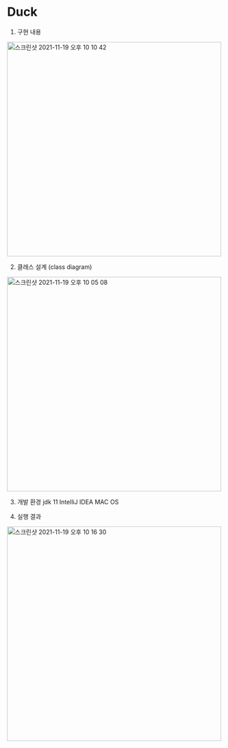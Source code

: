 # Duck

1. 구현 내용

<img width="500" alt="스크린샷 2021-11-19 오후 10 10 42" src="https://user-images.githubusercontent.com/81788884/142628583-be9b21e3-6339-47af-bb36-973d8e755679.png">

2. 클래스 설계 (class diagram)

<img width="500" alt="스크린샷 2021-11-19 오후 10 05 08" src="https://user-images.githubusercontent.com/81788884/142627531-d4774141-77ce-4b91-85b6-a292217dbdb0.png">

3. 개발 환경 
jdk 11
IntelliJ IDEA
MAC OS

4. 실행 결과

<img width="500" alt="스크린샷 2021-11-19 오후 10 16 30" src="https://user-images.githubusercontent.com/81788884/142629021-7ed40c88-3164-4b6f-976d-e8474f8c7b99.png">


